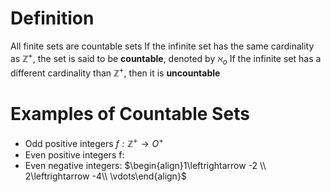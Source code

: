 # Definition
All finite sets are countable sets
If the infinite set has the same cardinality as $\mathbb{Z}^+$, the set is said to be **countable**, denoted by $\aleph_o$
If the infinite set has a different cardinality than $\mathbb{Z}^+$, then it is **uncountable**

# Examples of Countable Sets
- Odd positive integers $f: \mathbb{Z}^+\to O^+$
- Even positive integers f:
- Even negative integers: $\begin{align}1\leftrightarrow -2 \\ 2\leftrightarrow -4\\ \vdots\end{align}$ 